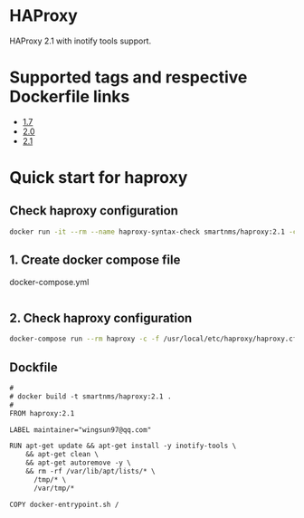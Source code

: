 # HAProxy
HAProxy 2.1 with inotify tools support.

# Supported tags and respective Dockerfile links
- [1.7](https://github.com/SmartNMS/docker-haproxy/tree/master/1.7)
- [2.0](https://github.com/SmartNMS/docker-haproxy/tree/master/2.0)
- [2.1](https://github.com/SmartNMS/docker-haproxy/tree/master/2.1)

# Quick start for haproxy

## Check haproxy configuration
```bash
docker run -it --rm --name haproxy-syntax-check smartnms/haproxy:2.1 -c -f /usr/local/etc/haproxy/haproxy.cfg
```

## 1. Create docker compose file
docker-compose.yml
```yml
```

## 2. Check haproxy configuration
```bash
docker-compose run --rm haproxy -c -f /usr/local/etc/haproxy/haproxy.cfg
```

## Dockfile
```txt
#
# docker build -t smartnms/haproxy:2.1 .
#
FROM haproxy:2.1

LABEL maintainer="wingsun97@qq.com"

RUN apt-get update && apt-get install -y inotify-tools \
    && apt-get clean \
    && apt-get autoremove -y \
    && rm -rf /var/lib/apt/lists/* \
      /tmp/* \
      /var/tmp/*

COPY docker-entrypoint.sh /
```
